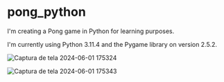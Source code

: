 
# pong_python
I'm creating a Pong game in Python for learning purposes.

I'm currently using Python 3.11.4 and the Pygame library on version 2.5.2.


![Captura de tela 2024-06-01 175324](https://github.com/manassespaterline/pong_python/assets/70027468/819af2ce-268c-4431-89e6-30a149e0534f)



![Captura de tela 2024-06-01 175343](https://github.com/manassespaterline/pong_python/assets/70027468/273ab4e8-d73f-4002-9fed-da7b3fc49ca0)

